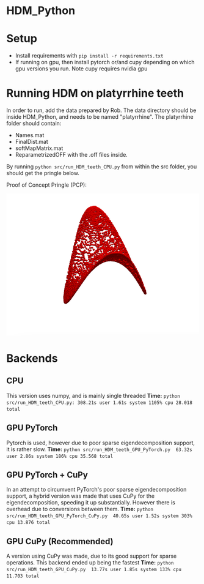 # HDM_Python

# Setup

- Install requirements with `pip install -r requirements.txt`
- If running on gpu, then install pytorch or/and cupy depending on which gpu versions you run. Note cupy requires nvidia gpu

# Running HDM on platyrrhine teeth

In order to run, add the data prepared by Rob. The data directory should be inside HDM_Python, and needs to be named "platyrrhine".
The platyrrhine folder should contain:

- Names.mat
- FinalDist.mat
- softMapMatrix.mat
- ReparametrizedOFF with the .off files inside.

By running `python src/run_HDM_teeth_CPU.py` from within the src folder, you should get the pringle below.

Proof of Concept Pringle (PCP):

![](pringle.png)

# Backends

## CPU

This version uses numpy, and is mainly single threaded
**Time:** `python src/run_HDM_teeth_CPU.py: 308.21s user 1.61s system 1105% cpu 28.018 total`

## GPU PyTorch

Pytorch is used, however due to poor sparse eigendecomposition support, it is rather slow.
**Time:** `python src/run_HDM_teeth_GPU_PyTorch.py  63.32s user 2.86s system 186% cpu 35.568 total`

## GPU PyTorch + CuPy

In an attempt to circumvent PyTorch's poor sparse eigendecomposition support, a hybrid version was made that uses CuPy for the eigendecomposition, speeding it up substantially. However there is overhead due to conversions between them.
**Time:** `python src/run_HDM_teeth_GPU_PyTorch_CuPy.py  40.65s user 1.52s system 303% cpu 13.876 total`

## GPU CuPy (Recommended)

A version using CuPy was made, due to its good support for sparse operations. This backend ended up being the fastest
**Time:** `python src/run_HDM_teeth_GPU_CuPy.py  13.77s user 1.85s system 133% cpu 11.703 total`
